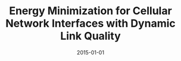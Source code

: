 ---
title: "Energy Minimization for Cellular Network Interfaces with Dynamic Link Quality"
authors:
- Xiao Lei
- Zaiyang Tang
- Peng Li
- Hai Jin
- Song Guo
- Xiaofei Liao
- Feng Lu
date: "2015-01-01"
doi: "10.1109/ICCCN.2015.7288406"


# Publication type.
# Legend: 0 = Uncategorized; 1 = Conference paper; 2 = Journal article;
# 3 = Preprint / Working Paper; 4 = Report; 5 = Book; 6 = Book section;
# 7 = Thesis; 8 = Patent
publication_types: ["1"]

# Publication name and optional abbreviated publication name.
publication: In *Energy Minimization for Cellular Network Interfaces with Dynamic Link Quality*
publication_short: In *ICCCN*

# links:
# - name: Custom Link
#   url: http://example.org
url_pdf: https://doi.org/10.1109/ICCCN.2015.7288406
# url_code: '#'
# url_dataset: '#'
# url_poster: '#'
# url_project: ''
# url_slides: ''
# url_video: '#'

# Featured image
# To use, add an image named `featured.jpg/png` to your page's folder. 
# image:
#   caption: 'Image credit: [**Unsplash**](https://unsplash.com/photos/pLCdAaMFLTE)'
#   focal_point: ""
#   preview_only: false

# Associated Projects (optional).
#   Associate this publication with one or more of your projects.
#   Simply enter your project's folder or file name without extension.
#   E.g. `internal-project` references `content/project/internal-project/index.md`.
#   Otherwise, set `projects: []`.
projects: []
---